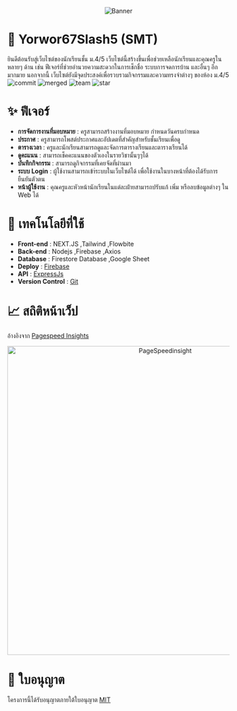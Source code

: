 <p align="center"> <img src="https://github.com/FujaTyping/Yorwor67Slash5/raw/refs/heads/dev/GithubBanner.webp" alt="Banner" /> </p>

# 🏫 Yorwor67Slash5 (SMT)
ยินดีต้อนรับสู่เว็บไซต์ของนักเรียนชั้น ม.4/5 เว็บไซต์นี้สร้างขึ้นเพื่อช่วยเหลือนักเรียนและคุณครูในหลายๆ ด้าน เช่น ฟีเจอร์ที่ช่วยอำนวยความสะดวกในการเช็กชื่อ ระบบการจดการบ้าน และอื่นๆ อีกมากมาย นอกจากนี้ เว็บไซต์ยังมีจุดประสงค์เพื่อรวบรวมกิจกรรมและความทรงจำต่างๆ ของห้อง ม.4/5<br>
![commit](https://badgen.net/github/commits/FujaTyping/Yorwor67Slash5/dev?color=black&icon=github) ![merged](https://badgen.net/github/merged-prs/FujaTyping/Yorwor67Slash5?color=black&icon=github) ![team](https://badgen.net/github/contributors/FujaTyping/Yorwor67Slash5?color=black&icon=github) ![star](https://badgen.net/github/stars/FujaTyping/Yorwor67Slash5?color=black&icon=github)

# ✨️ ฟีเจอร์
- **การจัดการงานที่มอบหมาย** : ครูสามารถสร้างงานที่มอบหมาย กำหนดวันครบกำหนด
- **ประกาศ** : ครูสามารถโพสต์ประกาศและอัปเดตที่สำคัญสำหรับชั้นเรียนเพื่อดู
- **ตารางเวลา** : ครูและนักเรียนสามารถดูและจัดการตารางเรียนและตารางเรียนได้
- **ดูคะแนน** : สามารถเช็คคะแนนของตัวเองในรายวิชานั้นๆๆได้
- **บันทึกกิจกรรม** : สามารถดูกิจกรรมที่เคยจัดที่ผ่านมา
- **ระบบ Login** : ผู้ใช้งานสามารถเข้า่ระบบในเว็บไซต์ได้ เพื่อใช้งานในบางหน้าที่ต้องได้รับการยืนยันตัวตน
- **หน้าผู้ใช้งาน** : คุณครูและหัวหน้านักเรียนในแต่ละฝ่ายสามารถปรับแก้ เพิ่ม หรือลบข้อมูลต่างๆ ใน Web ได้


# 💾 เทคโนโลยีที่ใช้
- **Front-end** : NEXT.JS ,Tailwind ,Flowbite
- **Back-end** : Nodejs ,Firebase ,Axios
- **Database** : Firestore Database ,Google Sheet
- **Deploy** : [Firebase](https://firebase.google.com/)
- **API** : [ExpressJs](https://expressjs.com/)
- **Version Control** : [Git](https://git-scm.com/)

# 📈 สถิติหน้าเว็ป
อ้างอิงจาก [Pagespeed Insights](https://pagespeed.web.dev/)
<p align="center"> <img width=700px src="https://raw.githubusercontent.com/FujaTyping/Yorwor67Slash5/4bd8c6e39ee5384c477d822a3795957026135a2b/smt-site/pagespeed-insights.svg" alt="PageSpeedinsight" /> </p>

# 📝 ใบอนุญาต
โครงการนี้ได้รับอนุญาตภายใต้ใบอนุญาต [MIT](https://opensource.org/license/MIT)
